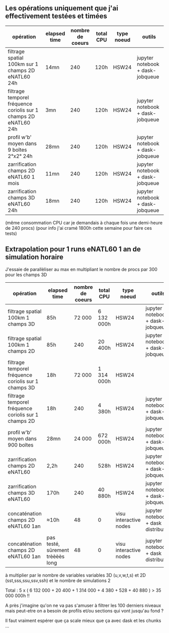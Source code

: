 ## Les opérations uniquement que j'ai effectivement testées et timées

| opération  | elapsed time   | nombre de coeurs  | total CPU   |  type noeud | outils |
|---|---|---|---|---|---|
| filtrage spatial 100km sur 1 champs 2D eNATL60 24h | 14mn  |  240 | 120h  | HSW24  | jupyter notebook + dask-jobqueue  |
| filtrage temporel fréquence coriolis  sur 1 champs 2D eNATL60 24h | 3mn  |  240 | 120h  | HSW24  | jupyter notebook + dask-jobqueue  |
| profil w'b' moyen dans 9 boîtes 2°x2° 24h  | 28mn  |  240 | 120h  | HSW24  | jupyter notebook + dask-jobqueue  |
| zarrification champs 2D eNATL60 1 mois | 11mn  |  240 | 120h  | HSW24  | jupyter notebook + dask-jobqueue  |
| zarrification champs 3D eNATL60 24h  | 18mn  |  240 | 120h  | HSW24  | jupyter notebook + dask-jobqueue  |

(même consommation CPU car je demandais à chaque fois une demi-heure de 240 procs)
(pour info j'ai cramé 1800h cette semaine pour faire ces tests)

## Extrapolation pour 1 runs eNATL60 1 an de simulation horaire

J'essaie de parallèliser au max en multipliant le nombre de procs par 300 pour les champs 3D

| opération  | elapsed time   | nombre de coeurs  | total CPU   |  type noeud | outils |
|---|---|---|---|---|---|
| filtrage spatial 100km 1 champs 3D | 85h  | 72 000 | 6 132 000h  | HSW24  | jupyter notebook + dask-jobqueue  |
| filtrage spatial 100km 1 champs 2D | 85h | 240  |  20 400h | HSW24  | jupyter notebook + dask-jobqueue  |
| filtrage temporel fréquence coriolis  sur 1 champs 3D | 18h  |  72 000 | 1 314 000h  | HSW24  | 
| filtrage temporel fréquence coriolis  sur 1 champs 2D | 18h | 240 | 4 380h  | HSW24  | jupyter notebook + dask-jobqueue  |
| profil w'b' moyen dans 900 boîtes | 28mn  |  24 000 | 672 000h  | HSW24  | jupyter notebook + dask-jobqueue  |
| zarrification champs 2D eNATL60 | 2,2h  |  240 | 528h  | HSW24  | jupyter notebook + dask-jobqueue  |
| zarrification champs 3D eNATL60  | 170h  |  240 | 40 880h  | HSW24  | jupyter notebook + dask-jobqueue  |
| concaténation champs 2D eNATL60 1an  | ≈10h  | 48  | 0  |  visu interactive nodes | jupyter notebook + dask distributed  |
| concaténation champs 2D eNATL60 1an  | pas testé, sûrement trèèèès long | 48  | 0  |  visu interactive nodes | jupyter notebook + dask distributed  |


à multiplier par le nombre de variables variables 3D (u,v,w,t,s) et 2D (sst,sss,ssu,ssv,ssh) et le nombre de simulations 2

Total : 5 x ( 6 132 000 + 20 400 + 1 314 000 + 4 380 + 528 + 40 880 ) > 35 000 000h !!

A près j'imagine qu'on ne va pas s'amuser à filtrer les 100 derniers niveaux mais peut-etre on a besoin de profils et/ou sections qui vont jusqu'au fond ?

Il faut vraiment espérer que ça scale mieux que ça avec dask et les chunks ...